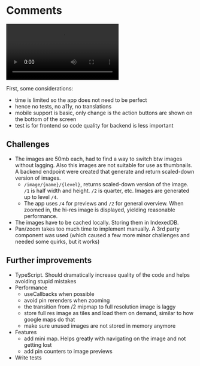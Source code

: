 # Comments
![screen recoding](https://lexaguskov.github.io/frontend-test/output.mp4)

First, some considerations:
- time is limited so the app does not need to be perfect
- hence no tests, no a11y, no translations
- mobile support is basic, only change is the action buttons are shown on the bottom of the screen
- test is for frontend so code quality for backend is less important

## Challenges
- The images are 50mb each, had to find a way to switch btw images without lagging. Also this images are not suitable for use as thumbnails. A backend endpoint were created that generate and return scaled-down version of images. 
  - `/image/{name}/{level}`, returns scaled-down version of the image. `/1` is half width and height. `/2` is quarter, etc. Images are generated up to level `/4`. 
  - The app uses `/4` for previews and `/2` for general overview. When zoomed in, the hi-res image is displayed, yielding reasonable performance.
- The images have to be cached locally. Storing them in IndexedDB.
- Pan/zoom takes too much time to implement manually. A 3rd party component was used (which caused a few more minor challenges and needed some quirks, but it works)

## Further improvements
- TypeScript. Should dramatically increase quality of the code and helps avoiding stupid mistakes
- Performance
  - useCallbacks when possible
  - avoid pin rerenders when zooming
  - the transition from /2 mipmap to full resolution image is laggy
  - store full res image as tiles and load them on demand, similar to how google maps do that  
  - make sure unused images are not stored in memory anymore
- Features
  - add mini map. Helps greatly with navigating on the image and not getting lost
  - add pin counters to image previews
- Write tests